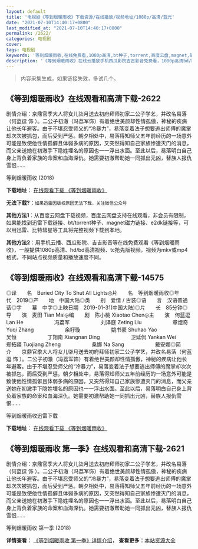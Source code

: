 ```yaml
---
layout: default
title: '电视剧《等到烟暖雨收》下载资源/在线播放/视频地址/1080p/高清/蓝光'
date: "2021-07-10T14:40:17+0800"
last_modified_at: "2021-07-10T14:40:17+0800"
permalink: /2622/
categories: 电视剧
cover:
tags: 电视剧
keywords: '等到烟暖雨收,在线免费看,1080p高清,bt种子,torrent,百度云盘,magnet,磁力链,迅雷下载资源'
description: '《等到烟暖雨收》在线云播放手机西瓜影院吉吉影音免费看，1080p高清bd/hd未删减完整版和tc抢先枪版，mkv/mp4格式，附带bt/torrent种子、magnet/磁力链、百度云盘、网盘资源迅雷下载链接'
---
```


>内容采集生成，如果链接失效，多试几个。


## 《等到烟暖雨收》在线观看和高清下载-2622

剧情介绍：京鼎官季大人将女儿柒月送去初府拜师初家二公子学艺，并改名易落（何蓝逗 饰 ）。二公子初澈（冯荔军饰）有着绝世美颜却性情孤傲，神秘的疾病让他长年避客。由于不堪忍受师父的“冷暴力”，易落变着法子想要逃出师傅的魔掌却次次被抓包，而后受到严惩。朝夕相处中，易落得知师父五年前经历的一场意外可能是致使他性情孤僻且体弱多病的原因，又突然得知自己家族惨遭灭门的消息，而父亲送她在初澈手下隐姓埋名的原因也一一浮出水面。至此以后，易落明白自己身上背负着家族的命案和血海深仇。她需要初澈帮助她一同抓出元凶，替族人报仇雪恨……


等到烟暖雨收 (2018)

**下载地址**： [在线观看下载 《等到烟暖雨收》](https://www.btbtdy.me/btdy/dy13576.html) 


**无法下载?**：`如果迅雷因版权原因无法下载，关注微信公众号 `

**其他方法1**：从百度云网盘下载视频，百度云网盘支持在线观看，非会员有限制，如果能找到迅雷下载链接、bt/torrent种子、magnet磁力链接、e2dk链接等，可以用迅雷、比特彗星等工具将完整视频下载到本地。

**其他方法2**：用手机云播、西瓜影院、吉吉影音等在线免费观看《等到烟暖雨收》，一般提供1080p高清、hd/bd高清视频、tc抢先版视频，视频为mkv或mp4格式，不同站点视频质量和播放速度不同。


## 《等到烟暖雨收》在线观看和高清下载-14575

◎译　　名　Buried City To Shut All Lights◎片　　名　等到烟暖雨收◎年　　代　2019◎产　　地　中国大陆◎类　　别　爱情 / 古装◎语　　言　汉语普通话◎字　　幕　中字◎上映日期　2019-01-31(中国大陆)◎片　　长　85分钟◎导　　演　麦田 Tian Mai◎编　　剧　陈小桃 Xiaotao Chen◎主　　演　何蓝逗 Lan He　　　　　　冯荔军　　　　　　刘泽庭 Zeting Liu　　　　　　章煜奇 Yuqi Zhang　　　　　　余籽璇　　　　　　姚书豪 Shuhao Yao　　　　　　吴恒　　　　　　丁翔南 Xiangnan Ding　　　　　　卫延侃 Yankan Wei　　　　　　郑拓疆 Tuojiang Zheng　　　　　　桑娜 Na Sang　　　　　　戴安娜◎简　　介　　京鼎官季大人将女儿柒月送去初府拜师初家二公子学艺，并改名易落（何蓝逗 饰 ）。二公子初澈（冯荔军饰）有着绝世美颜却性情孤傲，神秘的疾病让他长年避客。由于不堪忍受师父的“冷暴力”，易落变着法子想要逃出师傅的魔掌却次次被抓包，而后受到严惩。朝夕相处中，易落得知师父五年前经历的一场意外可能是致使他性情孤僻且体弱多病的原因，又突然得知自己家族惨遭灭门的消息，而父亲送她在初澈手下隐姓埋名的原因也一一浮出水面。至此以后，易落明白自己身上背负着家族的命案和血海深仇。她需要初澈帮助她一同抓出元凶，替族人报仇雪恨……


等到烟暖雨收迅雷下载

**下载地址**： [在线观看下载 《等到烟暖雨收》](https://www.993dy.com//vod-detail-id-34383.html) 


## 《等到烟暖雨收 第一季》在线观看和高清下载-2621

剧情介绍：京鼎官季大人将女儿柒月送去初府拜师初家二公子学艺，并改名易落（何蓝逗 饰 ）。二公子初澈（冯荔军饰）有着绝世美颜却性情孤傲，神秘的疾病让他长年避客。由于不堪忍受师父的“冷暴力”，易落变着法子想要逃出师傅的魔掌却次次被抓包，而后受到严惩。朝夕相处中，易落得知师父五年前经历的一场意外可能是致使他性情孤僻且体弱多病的原因，又突然得知自己家族惨遭灭门的消息，而父亲送她在初澈手下隐姓埋名的原因也一一浮出水面。至此以后，易落明白自己身上背负着家族的命案和血海深仇。她需要初澈帮助她一同抓出元凶，替族人报仇雪恨……


等到烟暖雨收 第一季 (2018)

**详情查看**： [《等到烟暖雨收 第一季》详情介绍](/movie/2621/)， **查看更多**：[本站资源大全](/movie/t/all/)

